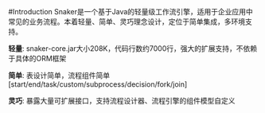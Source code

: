#Introduction
Snaker是一个基于Java的轻量级工作流引擎，适用于企业应用中常见的业务流程。本着轻量、简单、灵巧理念设计，定位于简单集成，多环境支持。

**轻量**: snaker-core.jar大小208K，代码行数约7000行，强大的扩展支持，不依赖于具体的ORM框架

**简单**: 表设计简单，流程组件简单[start/end/task/custom/subprocess/decision/fork/join]

**灵巧**: 暴露大量可扩展接口，支持流程设计器、流程引擎的组件模型自定义
